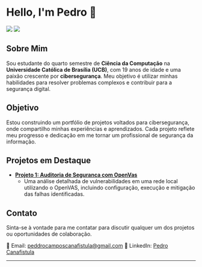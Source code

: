 # Hello, I'm Pedro 👋 

<a href="https://linkedin.com/in/pedro-canafistula"><img src="https://img.shields.io/badge/-LinkedIn-0072b1?&style=for-the-badge&logo=linkedin&logoColor=white" /></a>
<a href="mailto:peddrocamposcanafistula@gmail.com"><img src="https://img.shields.io/badge/-Email-D14836?style=for-the-badge&logo=gmail&logoColor=white" /></a>

## Sobre Mim

Sou estudante do quarto semestre de **Ciência da Computação** na **Universidade Católica de Brasília (UCB)**, com 19 anos de idade e uma paixão crescente por **cibersegurança**. Meu objetivo é utilizar minhas habilidades para resolver problemas complexos e contribuir para a segurança digital.

## Objetivo

Estou construindo um portfólio de projetos voltados para cibersegurança, onde compartilho minhas experiências e aprendizados. Cada projeto reflete meu progresso e dedicação em me tornar um profissional de segurança da informação.

## Projetos em Destaque

- **[Projeto 1: Auditoria de Seguranca com OpenVas](https://github.com/pedro-canafistula/Auditoria-de-Seguranca-com-OpenVas)**
  - Uma análise detalhada de vulnerabilidades em uma rede local utilizando o OpenVAS, incluindo configuração, execução e mitigação das falhas identificadas.
<!--
- **[Projeto 2: Configuração de Servidores Seguros](link-para-o-repo)**
  - Passo a passo para configurar servidores com foco em segurança, utilizando ferramentas como Apache2, Ubuntu Server, e mais.

- **[Projeto 3: Testes de Penetração em Ambientes Virtuais](link-para-o-repo)**
  - Realização de testes de penetração em ambientes controlados, explorando técnicas de ataque e defesa. -->

## Contato

Sinta-se à vontade para me contatar para discutir qualquer um dos projetos ou oportunidades de colaboração.

📧 Email: peddrocamposcanafistula@gmail.com 
🔗 LinkedIn: [Pedro Canafistula](https://linkedin.com/in/pedro-canafistula)

---

